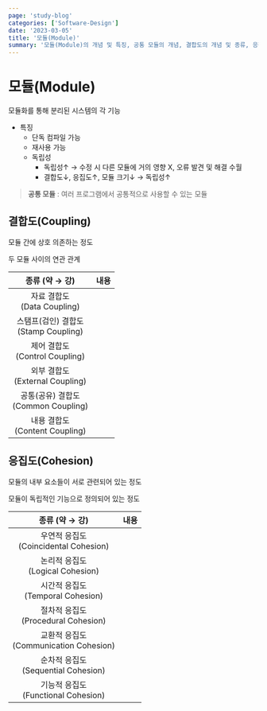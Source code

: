 ```yaml
---
page: 'study-blog'
categories: ['Software-Design']
date: '2023-03-05'
title: '모듈(Module)'
summary: '모듈(Module)의 개념 및 특징, 공통 모듈의 개념, 결합도의 개념 및 종류, 응집도의 개념 및 종류'
---
```


# 모듈(Module)

모듈화를 통해 분리된 시스템의 각 기능

- 특징
  - 단독 컴파일 가능
  - 재사용 가능
  - 독립성
    - 독립성↑ → 수정 시 다른 모듈에 거의 영향 X, 오류 발견 및 해결 수월
    - 결합도↓, 응집도↑, 모듈 크기↓ → 독립성↑

> **공통 모듈** : 여러 프로그램에서 공통적으로 사용할 수 있는 모듈

## 결합도(Coupling)

모듈 간에 상호 의존하는 정도

두 모듈 사이의 연관 관계

|              종류 (약 → 강)               | 내용 |
| :---------------------------------------: | :--: |
|     자료 결합도<br />(Data Coupling)      |      |
| 스탬프(검인) 결합도<br />(Stamp Coupling) |      |
|    제어 결합도<br />(Control Coupling)    |      |
|   외부 결합도<br />(External Coupling)    |      |
| 공통(공유) 결합도<br />(Common Coupling)  |      |
|    내용 결합도<br />(Content Coupling)    |      |

## 응집도(Cohesion)

모듈의 내부 요소들이 서로 관련되어 있는 정도

모듈이 독립적인 기능으로 정의되어 있는 정도

|               종류 (약 → 강)                | 내용 |
| :-----------------------------------------: | :--: |
| 우연적 응집도<br />(Coincidental Cohesion)  |      |
|    논리적 응집도<br />(Logical Cohesion)    |      |
|   시간적 응집도<br />(Temporal Cohesion)    |      |
|  절차적 응집도<br />(Procedural Cohesion)   |      |
| 교환적 응집도<br />(Communication Cohesion) |      |
|  순차적 응집도<br />(Sequential Cohesion)   |      |
|  기능적 응집도<br />(Functional Cohesion)   |      |
